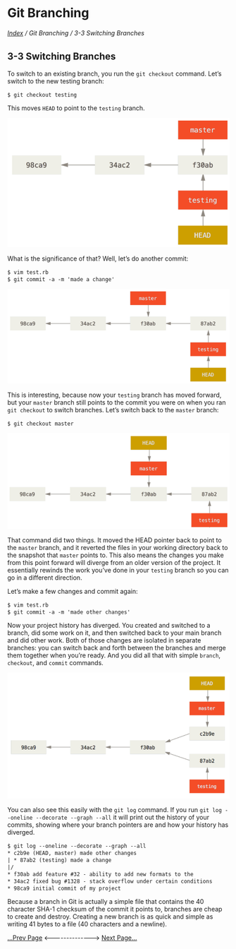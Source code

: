 Git Branching
==
###### [Index](../index.md) / Git Branching / 3-3 Switching Branches

## 3-3 Switching Branches

To switch to an existing branch, you run the `git checkout` command. Let’s switch to the new testing branch:

```
$ git checkout testing
```

This moves `HEAD` to point to the `testing` branch.

![Image 3-6](../images/3-6.PNG)

What is the significance of that? Well, let’s do another commit:

```
$ vim test.rb
$ git commit -a -m 'made a change'
```

![Image 3-7](../images/3-7.PNG)

This is interesting, because now your `testing` branch has moved forward, but your `master` branch still points to the commit you were on when you ran `git checkout` to switch branches. Let’s switch back to the `master` branch:
```
$ git checkout master
```

![Image 3-8](../images/3-8.PNG)

That command did two things. It moved the HEAD pointer back to point to the `master` branch, and it reverted the files in your working directory back to the snapshot that `master` points to. This also means the changes you make from this point forward will diverge from an older version of the project. It essentially rewinds the work you’ve done in your `testing` branch so you can go in a different direction.

Let’s make a few changes and commit again:

```
$ vim test.rb
$ git commit -a -m 'made other changes'
```

Now your project history has diverged. You created and switched to a branch, did some work on it, and then switched back to your main branch and did other work. Both of those changes are isolated in separate branches: you can switch back and forth between the branches and merge them together when you’re ready. And you did all that with simple `branch`, `checkout`, and `commit` commands.

![Image 3-9](../images/3-9.PNG)

You can also see this easily with the `git log` command. If you run `git log --oneline --decorate --graph --all` it will print out the history of your commits, showing where your branch pointers are and how your history has diverged.

```
$ git log --oneline --decorate --graph --all
* c2b9e (HEAD, master) made other changes
| * 87ab2 (testing) made a change
|/
* f30ab add feature #32 - ability to add new formats to the
* 34ac2 fixed bug #1328 - stack overflow under certain conditions
* 98ca9 initial commit of my project
```

Because a branch in Git is actually a simple file that contains the 40 character SHA-1 checksum of the commit it points to, branches are cheap to create and destroy. Creating a new branch is as quick and simple as writing 41 bytes to a file (40 characters and a newline).



[...Prev Page](3-2-0.md) <--------------> [Next Page...](3-4-0.md)